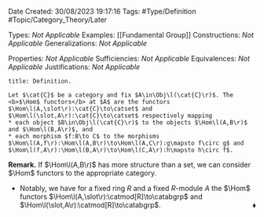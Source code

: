 <div class="topSpace"></div>

Date Created: 30/08/2023 19:17:16
Tags: #Type/Definition #Topic/Category_Theory/Later

Types: <i>Not Applicable</i>
Examples: [[Fundamental Group]]
Constructions: <i>Not Applicable</i>
Generalizations: <i>Not Applicable</i>

Properties: <i>Not Applicable</i>
Sufficiencies: <i>Not Applicable</i>
Equivalences: <i>Not Applicable</i>
Justifications: <i>Not Applicable</i>

``` ad-Definition
title: Definition.

Let $\cat{C}$ be a category and fix $A\in\Obj\l(\cat{C}\r)$. The <b>$\Hom$ functors</b> at $A$ are the functors $\Hom\l(A,\slot\r):\cat{C}\to\catset$ and $\Hom\l(\slot,A\r):\cat{C}\to\catset$ respectively mapping
* each object $B\in\Obj\l(\cat{C}\r)$ to the objects $\Hom\l(A,B\r)$ and $\Hom\l(B,A\r)$, and
* each morphism $f:B\to C$ to the morphisms $\Hom\l(A,f\r):\Hom\l(A,B\r)\to\Hom\l(A,C\r):g\mapsto f\circ g$ and $\Hom\l(f,A\r):\Hom\l(B,A\r)\to\Hom\l(C,A\r):h\mapsto h\circ f$.

```

<b>Remark.</b> If $\Hom\l(A,B\r)$ has more structure than a set, we can consider $\Hom$ functors to the appropriate category.
* Notably, we have for a fixed ring $R$ and a fixed $R$-module $A$ the $\Hom$ functors $\Hom\l(A,\slot\r):\catmod[R]\to\catabgrp$ and $\Hom\l(\slot,A\r):\catmod[R]\to\catabgrp$.<span style="float:right;">$\blacklozenge$</span>
